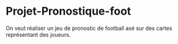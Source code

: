 # Projet-Pronostique-foot
On veut réaliser un jeu de pronostic de football axé sur des cartes représentant des joueurs.
